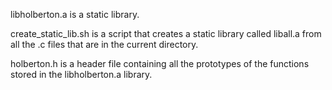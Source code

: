 libholberton.a is a static library.


create_static_lib.sh is a script that creates a static library called liball.a from all the .c files that are in the current directory.


 holberton.h is a header file containing all the prototypes of the functions stored in the libholberton.a library.